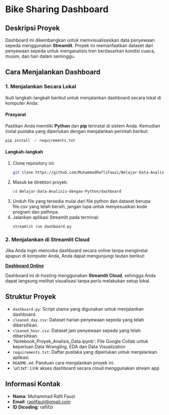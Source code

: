
# Bike Sharing Dashboard

## Deskripsi Proyek
Dashboard ini dikembangkan untuk memvisualisasikan data penyewaan sepeda menggunakan **Streamlit**. Proyek ini memanfaatkan dataset dari penyewaan sepeda untuk menganalisis tren berdasarkan kondisi cuaca, musim, dan hari dalam seminggu.

## Cara Menjalankan Dashboard

### 1. Menjalankan Secara Lokal
Ikuti langkah-langkah berikut untuk menjalankan dashboard secara lokal di komputer Anda:

#### Prasyarat
Pastikan Anda memiliki **Python** dan **pip** terinstal di sistem Anda. Kemudian instal pustaka yang diperlukan dengan menjalankan perintah berikut:

```bash
pip install -r requirements.txt
```

#### Langkah-langkah
1. Clone repository ini:
   ```bash
   git clone https://github.com/MuhammadRafliFauzi/Belajar-Data-Analisis-dengan-Python
   ```
2. Masuk ke direktori proyek:
   ```bash
   cd Belajar-Data-Analisis-dengan-Python/dashboard
   ```
3. Unduh file yang tersedia mulai dari file python dan dataset berupa file.csv yang telah bersih, jangan lupa untuk menyesuaikan kode program dan pathnya.
4. Jalankan aplikasi Streamlit pada terminal:
   ```bash
   streamlit run dashboard.py
   ```

### 2. Menjalankan di Streamlit Cloud
Jika Anda ingin mencoba dashboard secara online tanpa menginstal apapun di komputer Anda, Anda dapat mengunjungi tautan berikut:

[**Dashboard Online**]([<LINK-STREAMLIT-WEB-ANDA>](https://2d3zctwjxbby3fhefvszvq.streamlit.app/))

Dashboard ini di-hosting menggunakan **Streamlit Cloud**, sehingga Anda dapat langsung melihat visualisasi tanpa perlu melakukan setup lokal.

## Struktur Proyek
- `dashboard.py`: Script utama yang digunakan untuk menjalankan dashboard.
- `cleaned_day.csv`: Dataset harian penyewaan sepeda yang telah dibersihkan.
- `cleaned_hour.csv`: Dataset jam penyewaan sepeda yang telah dibersihkan.
- 'Notebook_Proyek_Analisis_Data.ipynb': File Google Collab untuk keperluan Data Wrangling, EDA dan Data Visualization
- `requirements.txt`: Daftar pustaka yang diperlukan untuk menjalankan aplikasi.
- `README.md`: Panduan cara menjalankan proyek ini.
- 'url.txt': Link akses dashboard secara cloud menggunakan stream app

## Informasi Kontak
- **Nama**: Muhammad Rafli Fauzi
- **Email**: raplifauji@gmail.com
- **ID Dicoding**: raflifzi
